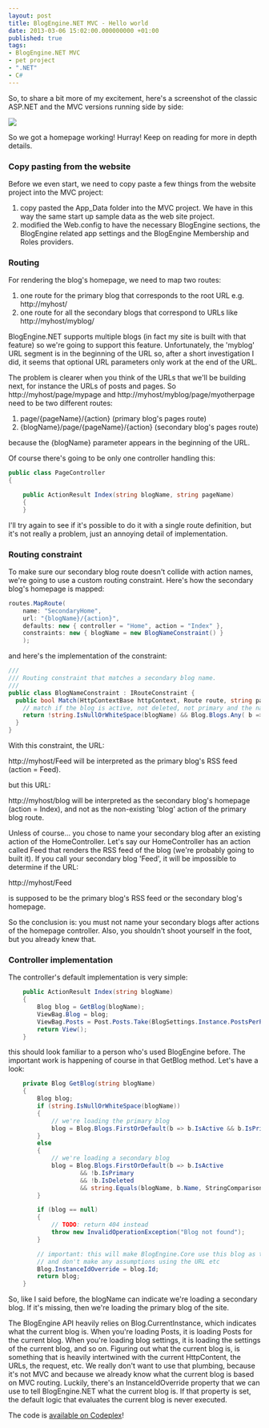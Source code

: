 ```yaml
---
layout: post
title: BlogEngine.NET MVC - Hello world
date: 2013-03-06 15:02:00.000000000 +01:00
published: true
tags:
- BlogEngine.NET MVC
- pet project
- ".NET"
- C#
---
```


So, to share a bit more of my excitement, here's a screenshot of the classic ASP.NET and the MVC versions running side by side:

<img src="{{ site.baseurl }}/assets/2013/blogengine-mvc-side-by-side.png" />

So we got a homepage working! Hurray! Keep on reading for more in depth details.<!--more-->
<h3>Copy pasting from the website</h3>

Before we even start, we need to copy paste a few things from the website project into the MVC project:
<ol>
<li>copy pasted the App_Data folder into the MVC project. We have in this way the same start up sample data as the web site project.</li>
<li>modified the Web.config to have the necessary BlogEngine sections, the BlogEngine related app settings and the BlogEngine Membership and Roles providers.</li>
</ol>
<h3>Routing</h3>

For rendering the blog's homepage, we need to map two routes:
<ol>
<li>one route for the primary blog that corresponds to the root URL e.g. http://myhost/</li>
<li>one route for all the secondary blogs that correspond to URLs like http://myhost/myblog/</li>
</ol>

BlogEngine.NET supports multiple blogs (in fact my site is built with that feature) so we're going to support this feature. Unfortunately, the 'myblog' URL segment is in the beginning of the URL so, after a short investigation I did, it seems that optional URL parameters only work at the end of the URL.

The problem is clearer when you think of the URLs that we'll be building next, for instance the URLs of posts and pages. So http://myhost/page/mypage and http://myhost/myblog/page/myotherpage need to be two different routes:
<ol>
<li>page/{pageName}/{action} (primary blog's pages route)</li>
<li>{blogName}/page/{pageName}/{action} (secondary blog's pages route)</li>
</ol>

because the {blogName} parameter appears in the beginning of the URL.

Of course there's going to be only one controller handling this:

```cs
public class PageController
{

    public ActionResult Index(string blogName, string pageName)
    {
    }
```

I'll try again to see if it's possible to do it with a single route definition, but it's not really a problem, just an annoying detail of implementation.
<h3>Routing constraint</h3>

To make sure our secondary blog route doesn't collide with action names, we're going to use a custom routing constraint. Here's how the secondary blog's homepage is mapped:

```cs
routes.MapRoute(
    name: "SecondaryHome",
    url: "{blogName}/{action}",
    defaults: new { controller = "Home", action = "Index" },
    constraints: new { blogName = new BlogNameConstraint() }
    );
```

and here's the implementation of the constraint:

```cs
///
/// Routing constraint that matches a secondary blog name.
///
public class BlogNameConstraint : IRouteConstraint {
  public bool Match(HttpContextBase httpContext, Route route, string parameterName,   RouteValueDictionary values, RouteDirection routeDirection) {
    // match if the blog is active, not deleted, not primary and the name matches of course string blogName = (string)values[parameterName];
    return !string.IsNullOrWhiteSpace(blogName) && Blog.Blogs.Any( b => !b.IsDeleted && !b.IsPrimary && b.IsActive && string.Equals(b.Name, blogName, StringComparison.InvariantCultureIgnoreCase));
  }
}
```

With this constraint, the URL:

http://myhost/Feed will be interpreted as the primary blog's RSS feed (action = Feed).

but this URL:

http://myhost/blog will be interpreted as the secondary blog's homepage (action = Index), and not as the non-existing 'blog' action of the primary blog route.

Unless of course... you chose to name your secondary blog after an existing action of the HomeController. Let's say our HomeController has an action called Feed that renders the RSS feed of the blog (we're probably going to built it). If you call your secondary blog 'Feed', it will be impossible to determine if the URL:

http://myhost/Feed

is supposed to be the primary blog's RSS feed or the secondary blog's homepage.

So the conclusion is: you must not name your secondary blogs after actions of the homepage controller. Also, you shouldn't shoot yourself in the foot, but you already knew that.
<h3>Controller implementation</h3>

The controller's default implementation is very simple:

```cs
    public ActionResult Index(string blogName)
    {
        Blog blog = GetBlog(blogName);
        ViewBag.Blog = blog;
        ViewBag.Posts = Post.Posts.Take(BlogSettings.Instance.PostsPerPage).ToArray();
        return View();
    }
```

this should look familiar to a person who's used BlogEngine before. The important work is happening of course in that GetBlog method. Let's have a look:

```cs
    private Blog GetBlog(string blogName)
    {
        Blog blog;
        if (string.IsNullOrWhiteSpace(blogName))
        {
            // we're loading the primary blog
            blog = Blog.Blogs.FirstOrDefault(b => b.IsActive && b.IsPrimary && !b.IsDeleted);
        }
        else
        {
            // we're loading a secondary blog
            blog = Blog.Blogs.FirstOrDefault(b => b.IsActive
                    && !b.IsPrimary
                    && !b.IsDeleted
                    && string.Equals(blogName, b.Name, StringComparison.InvariantCultureIgnoreCase));
        }

        if (blog == null)
        {
            // TODO: return 404 instead
            throw new InvalidOperationException("Blog not found");
        }

        // important: this will make BlogEngine.Core use this blog as the 'current' blog
        // and don't make any assumptions using the URL etc
        Blog.InstanceIdOverride = blog.Id;
        return blog;
    }
```

So, like I said before, the blogName can indicate we're loading a secondary blog. If it's missing, then we're loading the primary blog of the site.

The BlogEngine API heavily relies on Blog.CurrentInstance, which indicates what the current blog is. When you're loading Posts, it is loading Posts for the current blog. When you're loading blog settings, it is loading the settings of the current blog, and so on. Figuring out what the current blog is, is something that is heavily intertwined with the current HttpContent, the URLs, the request, etc. We really don't want to use that plumbing, because it's not MVC and because we already know what the current blog is based on MVC routing. Luckily, there's an InstanceIdOverride property that we can use to tell BlogEngine.NET what the current blog is. If that property is set, the default logic that evaluates the current blog is never executed.

The code is <a href="https://blogengine.codeplex.com/SourceControl/network/forks/NikolaosGeorgiou/blogenginemvc">available on Codeplex</a>!
